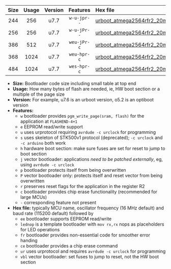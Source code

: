 |Size|Usage|Version|Features|Hex file|
|:-:|:-:|:-:|:-:|:--|
|244|256|u7.7|`w-u-jpr--`|[urboot_atmega2564rfr2_20mhz_250000bps_lednop_ur_vbl.hex](https://raw.githubusercontent.com/stefanrueger/urboot.hex/main/mcus/atmega2564rfr2/fcpu_20mhz/250000_bps/urboot_atmega2564rfr2_20mhz_250000bps_lednop_ur_vbl.hex)|
|256|256|u7.7|`w-u-jPr--`|[urboot_atmega2564rfr2_20mhz_250000bps_ur_vbl.hex](https://raw.githubusercontent.com/stefanrueger/urboot.hex/main/mcus/atmega2564rfr2/fcpu_20mhz/250000_bps/urboot_atmega2564rfr2_20mhz_250000bps_ur_vbl.hex)|
|386|512|u7.7|`weu-jPr-c`|[urboot_atmega2564rfr2_20mhz_250000bps_ee_lednop_fr_ce_ur_vbl.hex](https://raw.githubusercontent.com/stefanrueger/urboot.hex/main/mcus/atmega2564rfr2/fcpu_20mhz/250000_bps/urboot_atmega2564rfr2_20mhz_250000bps_ee_lednop_fr_ce_ur_vbl.hex)|
|368|1024|u7.7|`weu-hpr-c`|[urboot_atmega2564rfr2_20mhz_250000bps_ee_lednop_fr_ce_ur.hex](https://raw.githubusercontent.com/stefanrueger/urboot.hex/main/mcus/atmega2564rfr2/fcpu_20mhz/250000_bps/urboot_atmega2564rfr2_20mhz_250000bps_ee_lednop_fr_ce_ur.hex)|
|484|1024|u7.7|`wes-hpr-c`|[urboot_atmega2564rfr2_20mhz_250000bps_ee_lednop_fr_ce.hex](https://raw.githubusercontent.com/stefanrueger/urboot.hex/main/mcus/atmega2564rfr2/fcpu_20mhz/250000_bps/urboot_atmega2564rfr2_20mhz_250000bps_ee_lednop_fr_ce.hex)|

- **Size:** Bootloader code size including small table at top end
- **Usage:** How many bytes of flash are needed, ie, HW boot section or a multiple of the page size
- **Version:** For example, u7.6 is an urboot version, o5.2 is an optiboot version
- **Features:**
  + `w` bootloader provides `pgm_write_page(sram, flash)` for the application at `FLASHEND-4+1`
  + `e` EEPROM read/write support
  + `u` uses urprotocol requiring `avrdude -c urclock` for programming
  + `s` uses skeleton of STK500v1 protocol (deprecated); `-c urclock` and `-c arduino` both work
  + `h` hardware boot section: make sure fuses are set for reset to jump to boot section
  + `j` vector bootloader: applications *need to be patched externally*, eg, using `avrdude -c urclock`
  + `p` bootloader protects itself from being overwritten
  + `P` vector bootloader only: protects itself and reset vector from being overwritten
  + `r` preserves reset flags for the application in the register R2
  + `c` bootloader provides chip erase functionality (recommended for large MCUs)
  + `-` corresponding feature not present
- **Hex file:** typically MCU name, oscillator frequency (16 MHz default) and baud rate (115200 default) followed by
  + `ee` bootloader supports EEPROM read/write
  + `lednop` is a template bootloader with `mov rx,rx` nops as placeholders for LED operations
  + `fr` bootloader provides non-essential code for smoother error handing
  + `ce` bootloader provides a chip erase command
  + `ur` uses urprotocol and requires `avrdude -c urclock` for programming
  + `vbl` vector bootloader: set fuses to jump to reset, not the HW boot section
